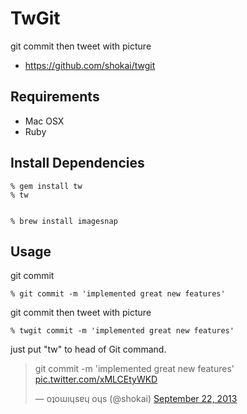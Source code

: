 TwGit
=====
git commit then tweet with picture

- https://github.com/shokai/twgit


Requirements
------------
- Mac OSX
- Ruby


Install Dependencies
--------------------

    % gem install tw
    % tw


    % brew install imagesnap


Usage
-----

git commit

    % git commit -m 'implemented great new features'


git commit then tweet with picture

    % twgit commit -m 'implemented great new features'

just put "tw" to head of Git command.

<blockquote class="twitter-tweet"><p>git commit -m &#39;implemented great new features&#39; <a href="http://t.co/xMLCEtyWKD">pic.twitter.com/xMLCEtyWKD</a></p>&mdash; oʇoɯıɥsɐɥ oɥs (@shokai) <a href="https://twitter.com/shokai/statuses/381580248883535872">September 22, 2013</a></blockquote>
<script async src="//platform.twitter.com/widgets.js" charset="utf-8"></script>
